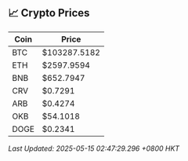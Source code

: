 ## 📈 Crypto Prices

| Coin | Price |
| ---- | ----- |
| BTC | $103287.5182 |
| ETH | $2597.9594 |
| BNB | $652.7947 |
| CRV | $0.7291 |
| ARB | $0.4274 |
| OKB | $54.1018 |
| DOGE | $0.2341 |

_Last Updated: 2025-05-15 02:47:29.296 +0800 HKT_